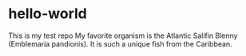 # hello-world
This is my test repo
My favorite organism is the Atlantic Salifin Blenny (Emblemaria pandionis). It is such a unique fish from the Caribbean.
